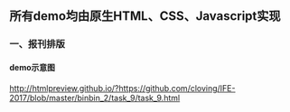 ## 所有demo均由原生HTML、CSS、Javascript实现

### 一、报刊排版

#### 	demo示意图

	



http://htmlpreview.github.io/?https://github.com/cloving/IFE-2017/blob/master/binbin_2/task_9/task_9.html